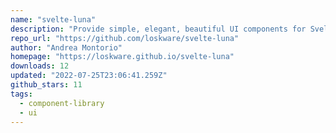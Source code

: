 ```yaml
---
name: "svelte-luna"
description: "Provide simple, elegant, beautiful UI components for Svelte applications."
repo_url: "https://github.com/loskware/svelte-luna"
author: "Andrea Montorio"
homepage: "https://loskware.github.io/svelte-luna"
downloads: 12
updated: "2022-07-25T23:06:41.259Z"
github_stars: 11
tags: 
  - component-library
  - ui
---
```

